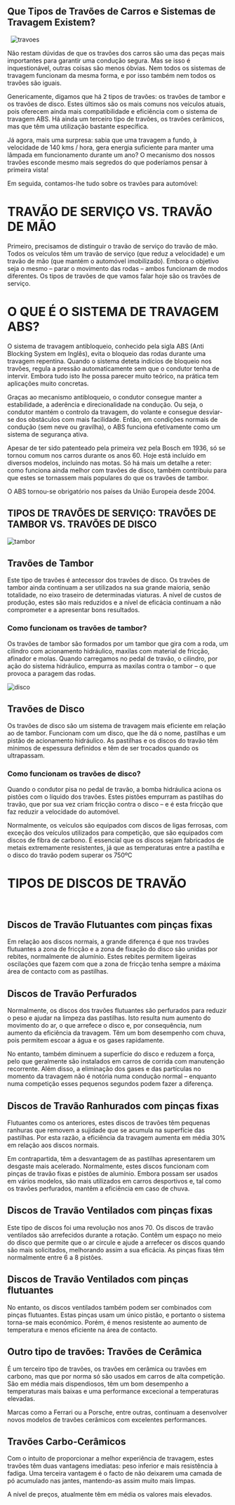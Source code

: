 ## Que Tipos de Travões de Carros e Sistemas de Travagem Existem?
&nbsp;
![travoes](https://www.oficinasmforce.pt/uploads/subcanais2/travoes2_destaque.jpg)

Não restam dúvidas de que os travões dos carros são uma das peças mais importantes para garantir uma condução segura. Mas se isso é inquestionável, outras coisas são menos óbvias. Nem todos os sistemas de travagem funcionam da mesma forma, e por isso também nem todos os travões são iguais.

Genericamente, digamos que há 2 tipos de travões: os travões de tambor e os travões de disco. Estes últimos são os mais comuns nos veículos atuais, pois oferecem ainda mais compatibilidade e eficiência com o sistema de travagem ABS. Há ainda um terceiro tipo de travões, os travões cerâmicos, mas que têm uma utilização bastante específica.

Já agora, mais uma surpresa: sabia que uma travagem a fundo, à velocidade de 140 kms / hora, gera energia suficiente para manter uma lâmpada em funcionamento durante um ano? O mecanismo dos nossos travões esconde mesmo mais segredos do que poderíamos pensar à primeira vista!

Em seguida, contamos-lhe tudo sobre os travões para automóvel:

 

# TRAVÃO DE SERVIÇO VS. TRAVÃO DE MÃO
Primeiro, precisamos de distinguir o travão de serviço do travão de mão. Todos os veículos têm um travão de serviço (que reduz a velocidade) e um travão de mão (que mantém o automóvel imobilizado). Embora o objetivo seja o mesmo – parar o movimento das rodas – ambos funcionam de modos diferentes. Os tipos de travões de que vamos falar hoje são os travões de serviço.

# O QUE É O SISTEMA DE TRAVAGEM ABS?
O sistema de travagem antibloqueio, conhecido pela sigla ABS (Anti Blocking System em Inglês), evita o bloqueio das rodas durante uma travagem repentina. Quando o sistema deteta indícios de bloqueio nos travões, regula a pressão automaticamente sem que o condutor tenha de intervir. Embora tudo isto lhe possa parecer muito teórico, na prática tem aplicações muito concretas. 

Graças ao mecanismo antibloqueio, o condutor consegue manter a estabilidade, a aderência e direcionalidade na condução. Ou seja, o condutor mantém o controlo da travagem, do volante e consegue desviar-se dos obstáculos com mais facilidade. Então, em condições normais de condução (sem neve ou gravilha), o ABS funciona efetivamente como um sistema de segurança ativa. 

Apesar de ter sido patenteado pela primeira vez pela Bosch em 1936, só se tornou comum nos carros durante os anos 60. Hoje está incluído em diversos modelos, incluindo nas motas. Só há mais um detalhe a reter: como funciona ainda melhor com travões de disco, também contribuiu para que estes se tornassem mais populares do que os travões de tambor. 

O ABS tornou-se obrigatório nos países da União Europeia desde 2004.

>
## TIPOS DE TRAVÕES DE SERVIÇO: TRAVÕES DE TAMBOR VS. TRAVÕES DE DISCO

![tambor](https://www.oficinasmforce.pt/uploads/subcanais2_conteudos/travao-de-tambor.jpg)

## Travões de Tambor
Este tipo de travões é antecessor dos travões de disco. Os travões de tambor ainda continuam a ser utilizados na sua grande maioria, senão totalidade, no eixo traseiro de determinadas viaturas. A nível de custos de produção, estes são mais reduzidos e a nível de eficácia continuam a não comprometer e a apresentar bons resultados. 

### Como funcionam os travões de tambor?
Os travões de tambor são formados por um tambor que gira com a roda, um cilindro com acionamento hidráulico, maxilas com material de fricção, afinador e molas. Quando carregamos no pedal de travão, o cilindro, por ação do sistema hidráulico, empurra as maxilas contra o tambor – o que provoca a paragem das rodas.

![disco](https://www.oficinasmforce.pt/uploads/subcanais2_conteudos/disco-e-pastilhas-de-travao.jpg)

## Travões de Disco
Os travões de disco são um sistema de travagem mais eficiente em relação ao de tambor. Funcionam com um disco, que lhe dá o nome, pastilhas e um pistão de acionamento hidráulico. As pastilhas e os discos do travão têm mínimos de espessura definidos e têm de ser trocados quando os ultrapassam.

### Como funcionam os travões de disco?
Quando o condutor pisa no pedal de travão, a bomba hidráulica aciona os pistões com o líquido dos travões. Estes pistões empurram as pastilhas do travão, que por sua vez criam fricção contra o disco – e é esta fricção que faz reduzir a velocidade do automóvel.

Normalmente, os veículos são equipados com discos de ligas ferrosas, com exceção dos veículos utilizados para competição, que são equipados com discos de fibra de carbono. É essencial que os discos sejam fabricados de metais extremamente resistentes, já que as temperaturas entre a pastilha e o disco do travão podem superar os 750ºC

# TIPOS DE DISCOS DE TRAVÃO
&nbsp;
## Discos de Travão Flutuantes com pinças fixas
Em relação aos discos normais, a grande diferença é que nos travões flutuantes a zona de fricção e a zona de fixação do disco são unidas por rebites, normalmente de alumínio. Estes rebites permitem ligeiras oscilações que fazem com que a zona de fricção tenha sempre a máxima área de contacto com as pastilhas.

 
## Discos de Travão Perfurados
Normalmente, os discos dos travões flutuantes são perfurados para reduzir o peso e ajudar na limpeza das pastilhas. Isto resulta num aumento do movimento do ar, o que arrefece o disco e, por consequência, num aumento da eficiência da travagem. Têm um bom desempenho com chuva, pois permitem escoar a água e os gases rapidamente.

No entanto, também diminuem a superfície do disco e reduzem a força, pelo que geralmente são instalados em carros de corrida com manutenção recorrente. Além disso, a eliminação dos gases e das partículas no momento da travagem não é notória numa condução normal – enquanto numa competição esses pequenos segundos podem fazer a diferença.

 

## Discos de Travão Ranhurados com pinças fixas
Flutuantes como os anteriores, estes discos de travões têm pequenas ranhuras que removem a sujidade que se acumula na superfície das pastilhas. Por esta razão, a eficiência da travagem aumenta em média 30% em relação aos discos normais.

Em contrapartida, têm a desvantagem de as pastilhas apresentarem um desgaste mais acelerado. Normalmente, estes discos funcionam com pinças de travão fixas e pistões de alumínio. Embora possam ser usados em vários modelos, são mais utilizados em carros desportivos e, tal como os travões perfurados, mantêm a eficiência em caso de chuva. 

 

## Discos de Travão Ventilados com pinças fixas
Este tipo de discos foi uma revolução nos anos 70. Os discos de travão ventilados são arrefecidos durante a rotação. Contêm um espaço no meio do disco que permite que o ar circule e ajude a arrefecer os discos quando são mais solicitados, melhorando assim a sua eficácia. As pinças fixas têm normalmente entre 6 a 8 pistões.

 

## Discos de Travão Ventilados com pinças flutuantes
No entanto, os discos ventilados também podem ser combinados com pinças flutuantes. Estas pinças usam um único pistão, e portanto o sistema torna-se mais económico. Porém, é menos resistente ao aumento de temperatura e menos eficiente na área de contacto.

## **Outro tipo de travões: Travões de Cerâmica**
É um terceiro tipo de travões, os travões em cerâmica ou travões em carbono, mas que por norma só são usados em carros de alta competição. São em média mais dispendiosos, têm um bom desempenho a temperaturas mais baixas e uma performance excecional a temperaturas elevadas.

Marcas como a Ferrari ou a Porsche, entre outras, continuam a desenvolver novos modelos de travões cerâmicos com excelentes performances.

 

## Travões Carbo-Cerâmicos
Com o intuito de proporcionar a melhor experiência de travagem, estes travões têm duas vantagens imediatas: peso inferior e mais resistência à fadiga. Uma terceira vantagem é o facto de não deixarem uma camada de pó acumulado nas jantes, mantendo-as assim muito mais limpas.

A nível de preços, atualmente têm em média os valores mais elevados.